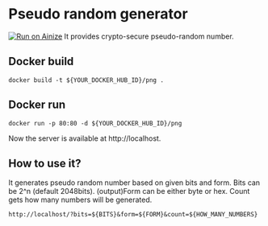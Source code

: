 # Pseudo random generator
[![Run on Ainize](https://ainize.ai/static/images/run_on_ainize_button.svg)](https://ainize.web.app/redirect?git_repo=github.com/ainize-team/ainize-run-pseudo-random-generator)
It provides crypto-secure pseudo-random number.

## Docker build
```
docker build -t ${YOUR_DOCKER_HUB_ID}/png .
```

## Docker run
```
docker run -p 80:80 -d ${YOUR_DOCKER_HUB_ID}/png
```
Now the server is available at http://localhost.

## How to use it?
It generates pseudo random number based on given bits and form.
Bits can be 2^n (default 2048bits).
(output)Form can be either byte or hex.
Count gets how many numbers will be generated.
```
http://localhost/?bits=${BITS}&form=${FORM}&count=${HOW_MANY_NUMBERS}
```
